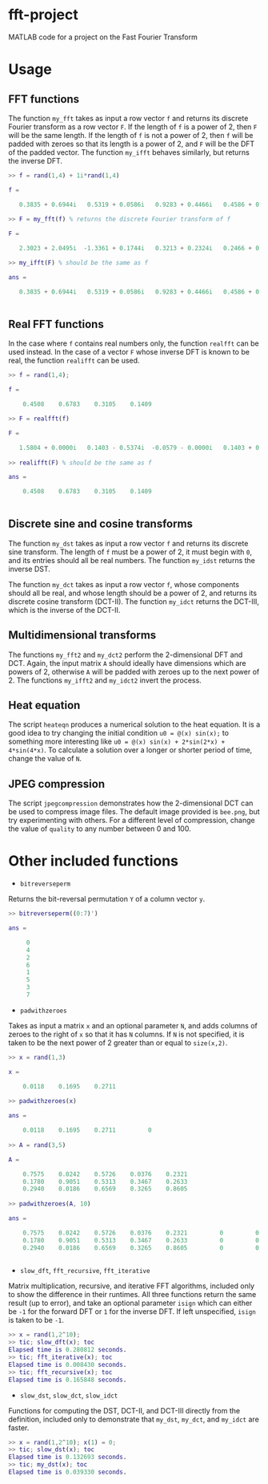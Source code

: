 # fft-project
MATLAB code for a project on the Fast Fourier Transform

# Usage

## FFT functions

The function `my_fft` takes as input a row vector `f` and returns its discrete Fourier transform as a row vector `F`. If the length of `f` is a power of 2, then `F` will be the same length. If the length of `f` is not a power of 2, then `f` will be padded with zeroes so that its length is a power of 2, and `F` will be the DFT of the padded vector. The function `my_ifft` behaves similarly, but returns the inverse DFT.

```matlab
>> f = rand(1,4) + 1i*rand(1,4)

f =

   0.3835 + 0.6944i   0.5319 + 0.0586i   0.9283 + 0.4466i   0.4586 + 0.8500i
   
>> F = my_fft(f) % returns the discrete Fourier transform of f

F =

   2.3023 + 2.0495i  -1.3361 + 0.1744i   0.3213 + 0.2324i   0.2466 + 0.3210i

>> my_ifft(F) % should be the same as f

ans =

   0.3835 + 0.6944i   0.5319 + 0.0586i   0.9283 + 0.4466i   0.4586 + 0.8500i
   
```

## Real FFT functions

In the case where `f` contains real numbers only, the function `realfft` can be used instead. In the case of a vector `F` whose inverse DFT is known to be real, the function `realifft` can be used.

```matlab
>> f = rand(1,4);

f =

    0.4508    0.6783    0.3105    0.1409

>> F = realfft(f)

F =

   1.5804 + 0.0000i   0.1403 - 0.5374i  -0.0579 - 0.0000i   0.1403 + 0.5374i
   
>> realifft(F) % should be the same as f

ans =

    0.4508    0.6783    0.3105    0.1409
    
```

## Discrete sine and cosine transforms

The function `my_dst` takes as input a row vector `f` and returns its discrete sine transform. The length of `f` must be a power of 2, it must begin with `0`, and its entries should all be real numbers. The function `my_idst` returns the inverse DST.

The function `my_dct` takes as input a row vector `f`, whose components should all be real, and whose length should be a power of 2, and returns its discrete cosine transform (DCT-II). The function `my_idct` returns the DCT-III, which is the inverse of the DCT-II.

## Multidimensional transforms

The functions `my_fft2` and `my_dct2` perform the 2-dimensional DFT and DCT. Again, the input matrix `A` should ideally have dimensions which are powers of 2, otherwise `A` will be padded with zeroes up to the next power of 2. The functions `my_ifft2` and `my_idct2` invert the process.

## Heat equation

The script `heateqn` produces a numerical solution to the heat equation. It is a good idea to try changing the initial condition `u0 = @(x) sin(x);` to something more interesting like `u0 = @(x) sin(x) + 2*sin(2*x) + 4*sin(4*x)`. To calculate a solution over a longer or shorter period of time, change the value of `N`.

## JPEG compression 

The script `jpegcompression` demonstrates how the 2-dimensional DCT can be used to compress image files. The default image provided is `bee.png`, but try experimenting with others. For a different level of compression, change the value of `quality` to any number between 0 and 100.

# Other included functions

* `bitreverseperm`

Returns the bit-reversal permutation `Y` of a column vector `y`.

```matlab
>> bitreverseperm((0:7)')

ans =

     0
     4
     2
     6
     1
     5
     3
     7
```

* `padwithzeroes`

Takes as input a matrix `x` and an optional parameter `N`, and adds columns of zeroes to the right of `x` so that it has `N` columns. If `N` is not specified, it is taken to be the next power of 2 greater than or equal to `size(x,2)`.

```matlab
>> x = rand(1,3)

x =

    0.0118    0.1695    0.2711
    
>> padwithzeroes(x)

ans =

    0.0118    0.1695    0.2711         0
    
>> A = rand(3,5)

A =

    0.7575    0.0242    0.5726    0.0376    0.2321
    0.1780    0.9051    0.5313    0.3467    0.2633
    0.2940    0.0186    0.6569    0.3265    0.8605
    
>> padwithzeroes(A, 10)

ans =

    0.7575    0.0242    0.5726    0.0376    0.2321         0         0         0         0         0
    0.1780    0.9051    0.5313    0.3467    0.2633         0         0         0         0         0
    0.2940    0.0186    0.6569    0.3265    0.8605         0         0         0         0         0
    
```

* `slow_dft`, `fft_recursive`, `fft_iterative`

Matrix multiplication, recursive, and iterative FFT algorithms, included only to show the difference in their runtimes. All three functions return the same result (up to error), and take an optional parameter `isign` which can either be `-1` for the forward DFT or `1` for the inverse DFT. If left unspecified, `isign` is taken to be `-1`.

```matlab
>> x = rand(1,2^10);
>> tic; slow_dft(x); toc
Elapsed time is 0.280812 seconds.
>> tic; fft_iterative(x); toc
Elapsed time is 0.008430 seconds.
>> tic; fft_recursive(x); toc
Elapsed time is 0.165848 seconds.

```

* `slow_dst`, `slow_dct`, `slow_idct`

Functions for computing the DST, DCT-II, and DCT-III directly from the definition, included only to demonstrate that `my_dst`, `my_dct`, and `my_idct` are faster.

```matlab
>> x = rand(1,2^10); x(1) = 0;
>> tic; slow_dst(x); toc
Elapsed time is 0.132693 seconds.
>> tic; my_dst(x); toc
Elapsed time is 0.039330 seconds.
```
